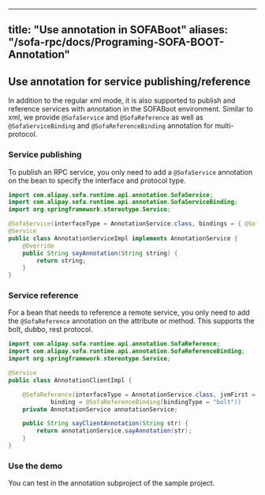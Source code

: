 
---

title: "Use annotation in SOFABoot"
aliases: "/sofa-rpc/docs/Programing-SOFA-BOOT-Annotation"
---

## Use annotation for service publishing/reference

In addition to the regular xml mode, it is also supported to publish and reference services with annotation in the SOFABoot environment. Similar to xml, we provide
`@SofaService` and `@SofaReference` as well as `@SofaServiceBinding` and `@SofaReferenceBinding` annotation for multi-protocol.

### Service publishing

To publish an RPC service, you only need to add a `@SofaService` annotation on the bean to specify the interface and protocol type.

```java
import com.alipay.sofa.runtime.api.annotation.SofaService;
import com.alipay.sofa.runtime.api.annotation.SofaServiceBinding;
import org.springframework.stereotype.Service;

@SofaService(interfaceType = AnnotationService.class, bindings = { @SofaServiceBinding(bindingType = "bolt") })
@Service
public class AnnotationServiceImpl implements AnnotationService {
    @Override
    public String sayAnnotation(String string) {
        return string;
    }
}
```

### Service reference

For a bean that needs to reference a remote service, you only need to add the `@SofaReference` annotation on the attribute or method. This supports the bolt, dubbo, rest protocol.

```java
import com.alipay.sofa.runtime.api.annotation.SofaReference;
import com.alipay.sofa.runtime.api.annotation.SofaReferenceBinding;
import org.springframework.stereotype.Service;

@Service
public class AnnotationClientImpl {

    @SofaReference(interfaceType = AnnotationService.class, jvmFirst = false, 
            binding = @SofaReferenceBinding(bindingType = "bolt"))
    private AnnotationService annotationService;

    public String sayClientAnnotation(String str) {
        return annotationService.sayAnnotation(str);
    }
}
```

### Use the demo

You can test in the annotation subproject of the sample project.
